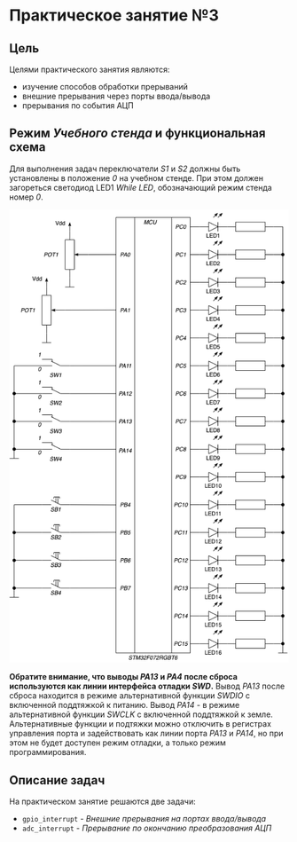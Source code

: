 # Практическое занятие №3

## Цель

Целями практического занятия являются:
* изучение способов обработки прерываний
* внешние прерывания через порты ввода/вывода
* прерывания по события АЦП

## Режим _Учебного стенда_ и функциональная схема

Для выполнения задач переключатели _S1_ и _S2_ должны быть установлены в положение _0_ на учебном стенде.
При этом должен загореться светодиод LED1 _While LED_, обозначающий режим стенда номер _0_.

![ ](../../../img/lab1_ex1-4_sch.png)

**Обратите внимание, что выводы _PA13_ и _PA4_ после сброса используются как линии интерфейса отладки _SWD_.**
Вывод _PA13_ после сброса находится в режиме альтернативной функции _SWDIO_ с включенной поддтяжкой к питанию.
Вывод _PA14_ - в режиме альтернативной функции _SWCLK_ с включенной поддтяжкой к земле.
Альтернативные функции и подтяжки можно отключить в регистрах управления порта и
задействовать как линии порта _PA13_ и _PA14_, но при этом не будет доступен режим отладки,
а только режим программирования.

## Описание задач

На практическом занятие решаются две задачи:

* `gpio_interrupt` - _Внешние прерывания на портах ввода/вывода_
* `adc_interrupt` - _Прерывание по окончанию преобразования АЦП_
